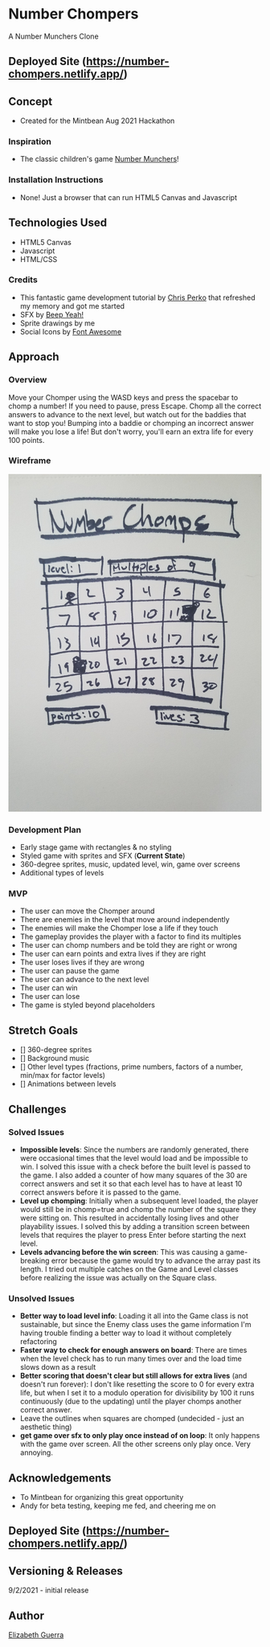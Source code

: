 # Number Chompers
A Number Munchers Clone

## Deployed Site (https://number-chompers.netlify.app/)

## Concept
- Created for the Mintbean Aug 2021 Hackathon

### Inspiration
- The classic children's game [Number Munchers](https://en.wikipedia.org/wiki/Number_Munchers)!

### Installation Instructions
- None! Just a browser that can run HTML5 Canvas and Javascript

## Technologies Used
- HTML5 Canvas
- Javascript
- HTML/CSS

### Credits
- This fantastic game development tutorial by [Chris Perko](https://youtu.be/3EMxBkqC4z0) that refreshed my memory and got me started
- SFX by [Beep Yeah!](https://beepyeah.itch.io/8-bit-sfx-pack)
- Sprite drawings by me
- Social Icons by [Font Awesome](https://fontawesome.com)

## Approach

### Overview
Move your Chomper using the WASD keys and press the spacebar to chomp a number! If you need to pause, press Escape. Chomp all the correct answers to advance to the next level, but watch out for the baddies that want to stop you! Bumping into a baddie or chomping an incorrect answer will make you lose a life! But don't worry, you'll earn an extra life for every 100 points.

### Wireframe
<img src="./assets/wireframe.jpg">

### Development Plan
- Early stage game with rectangles & no styling
- Styled game with sprites and SFX (**Current State**)
- 360-degree sprites, music, updated level, win, game over screens
- Additional types of levels

### MVP
- The user can move the Chomper around
- There are enemies in the level that move around independently 
- The enemies will make the Chomper lose a life if they touch
- The gameplay provides the player with a factor to find its multiples
- The user can chomp numbers and be told they are right or wrong
- The user can earn points and extra lives if they are right
- The user loses lives if they are wrong
- The user can pause the game
- The user can advance to the next level
- The user can win
- The user can lose
- The game is styled beyond placeholders

## Stretch Goals
- [] 360-degree sprites
- [] Background music
- [] Other level types (fractions, prime numbers, factors of a number, min/max for factor levels)
- [] Animations between levels

## Challenges
### Solved Issues
- **Impossible levels**: Since the numbers are randomly generated, there were occasional times that the level would load and be impossible to win. I solved this issue with a check before the built level is passed to the game. I also added a counter of how many squares of the 30 are correct answers and set it so that each level has to have at least 10 correct answers before it is passed to the game.
- **Level up chomping**: Initially when a subsequent level loaded, the player would still be in chomp=true and chomp the number of the square they were sitting on. This resulted in accidentally losing lives and other playability issues. I solved this by adding a transition screen between levels that requires the player to press Enter before starting the next level.
- **Levels advancing before the win screen**: This was causing a game-breaking error because the game would try to advance the array past its length. I tried out multiple catches on the Game and Level classes before realizing the issue was actually on the Square class.

### Unsolved Issues
- **Better way to load level info**: Loading it all into the Game class is not sustainable, but since the Enemy class uses the game information I'm having trouble finding a better way to load it without completely refactoring
- **Faster way to check for enough answers on board**: There are times when the level check has to run many times over and the load time slows down as a result
- **Better scoring that doesn't clear but still allows for extra lives** (and doesn't run forever): I don't like resetting the score to 0 for every extra life, but when I set it to a modulo operation for divisibility by 100 it runs continuously (due to the updating) until the player chomps another correct answer. 
- Leave the outlines when squares are chomped (undecided - just an aesthetic thing)
- **get game over sfx to only play once instead of on loop**: It only happens with the game over screen. All the other screens only play once. Very annoying.

## Acknowledgements
- To Mintbean for organizing this great opportunity
- Andy for beta testing, keeping me fed, and cheering me on

## Deployed Site (https://number-chompers.netlify.app/)

## Versioning & Releases
9/2/2021 - initial release

## Author
[Elizabeth Guerra](https://elizabeth-guerra.com)